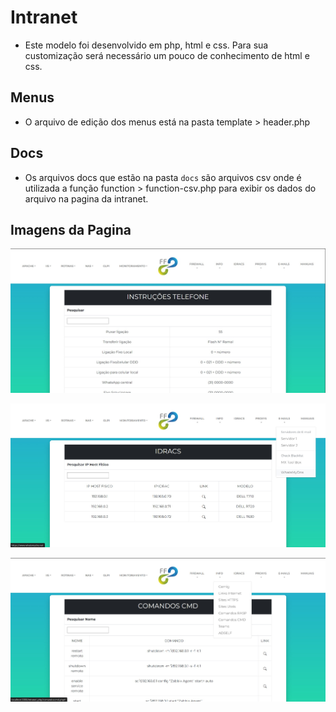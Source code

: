 # Intranet

* Este modelo foi desenvolvido em php, html e css. Para sua customização será necessário um pouco de
conhecimento de html e css.

## Menus

* O arquivo de edição dos menus está na pasta template >  header.php

## Docs

* Os arquivos docs que estão na pasta `docs` são arquivos csv onde é utilizada a função
function > function-csv.php para exibir os dados do arquivo na pagina da intranet.

## Imagens da Pagina

  ![Screenshot](md/01.jpg)

  ![Screenshot](md/02.jpg)
  
  ![Screenshot](md/03.jpg)
